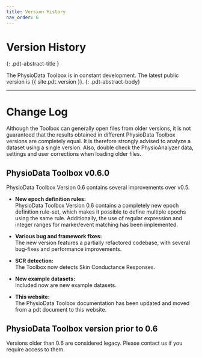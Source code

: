 ```yaml
---
title: Version History
nav_order: 6
---
```


# Version History
{: .pdt-abstract-title }

The PhysioData Toolbox is in constant development. The latest public version is {{ site.pdt_version }}.
{: .pdt-abstract-body}

---

# Change Log #
Although the Toolbox can generally open files from older versions, it is not guaranteed that the results obtained in different PhysioData Toolbox versions are completely equal. It is therefore strongly advised to analyze a dataset using a single version. Also, double check the PhysioAnalyzer data, settings and user corrections when loading older files.

## PhysioData Toolbox v0.6.0
PhysioData Toolbox Version 0.6 contains several improvements over v0.5.

 - **New epoch definition rules:**  
    PhysioData Toolbox Version 0.6 contains a completely new epoch definition rule-set, which makes it possible to define multiple epochs using the same rule. Additionally, the use of regular expression and integer ranges for marker/event matching has been implemented.

 - **Various bug and framework fixes:**  
    The new version features a partially refactored codebase, with several bug-fixes and performance improvements.

 - **SCR detection:**  
    The Toolbox now detects Skin Conductance Responses.

 - **New example datasets:**  
    Included now are new example datasets.

 - **This website:**  
    The PhysioData Toolbox documentation has been updated and moved from a pdt document to this website.

## PhysioData Toolbox version prior to 0.6
Versions older than 0.6 are considered legacy. Please contact us if you require access to them.
